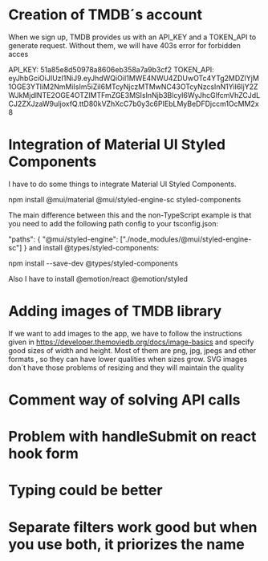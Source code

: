 # Creation of TMDB´s account
When we sign up, TMDB provides us with an API_KEY and a TOKEN_API to generate request. Without them, we will have 403s error for forbidden acces

API_KEY: 51a85e8d50978a8606eb358a7a9b3cf2
TOKEN_API: eyJhbGciOiJIUzI1NiJ9.eyJhdWQiOiI1MWE4NWU4ZDUwOTc4YTg2MDZlYjM1OGE3YTliM2NmMiIsIm5iZiI6MTcyNjczMTMwNC43OTcyNzcsInN1YiI6IjY2ZWJkMjdlNTE2OGE4OTZlMTFmZGE3MSIsInNjb3BlcyI6WyJhcGlfcmVhZCJdLCJ2ZXJzaW9uIjoxfQ.ttD80kVZhXcC7b0y3c6PIEbLMyBeDFDjccm1OcMM2x8

# Integration of Material UI Styled Components

I have to do some things to integrate Material UI Styled Components.

npm install @mui/material @mui/styled-engine-sc styled-components

The main difference between this and the non-TypeScript example is that you need to add the following path config to your tsconfig.json:

"paths": {
  "@mui/styled-engine": ["./node_modules/@mui/styled-engine-sc"]
}
and install @types/styled-components:

npm install --save-dev @types/styled-components

Also I have to install @emotion/react @emotion/styled

# Adding images of TMDB library

If we want to add images to the app, we have to follow the instructions given in https://developer.themoviedb.org/docs/image-basics and specify good sizes of width and height. Most of them are png, jpg, jpegs and other formats , so they can
have lower qualities when sizes grow. SVG images don´t have those problems of resizing and they will maintain the quality

# Comment way of solving API calls

# Problem with handleSubmit on react hook form

# Typing could be better

# Separate filters work good but when you use both, it priorizes the name
